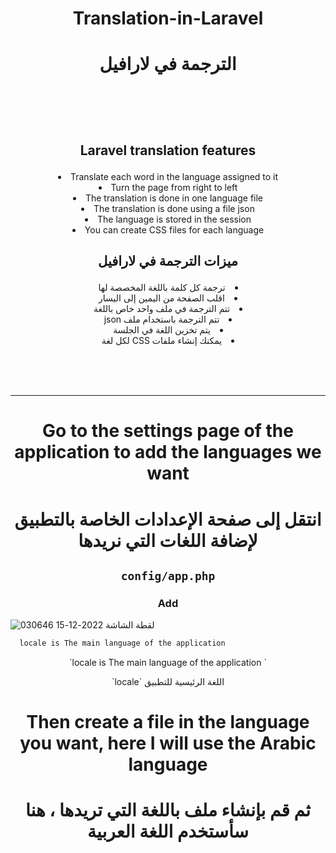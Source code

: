 # <p align="center" > Translation-in-Laravel </p>
# <p align="center"> الترجمة في لارافيل </p>



<br><br><br>

##  <p align="center" >  Laravel translation features </p>
<li align="center"> Translate each word in the language assigned to it </li>
<li align="center"> Turn the page from right to left</li>
<li align="center"> The translation is done in one language file</li>
<li align="center"> The translation is done using a file json</li>
<li align="center">  The language is stored in the session</li>
<li align="center">  You can create CSS files for each language </li>


## <p align="center"> ميزات الترجمة في لارافيل   </p>
<li dir="rtl" align="center"> ترجمة كل كلمة باللغة المخصصة لها </li>
<li dir="rtl" align="center"> اقلب الصفحة من اليمين إلى اليسار </li>
<li dir="rtl" align="center"> تتم الترجمة في ملف واحد خاص باللغة </li>
<li dir="rtl" align="center"> تتم الترجمة باستخدام ملف json </li>
<li dir="rtl" align="center"> يتم تخزين اللغة في الجلسة </li>
<li dir="rtl" align="center"> يمكنك إنشاء ملفات CSS لكل لغة </li>


<br><br><br>
<hr>

# <p align="center"> Go to the settings page of the application to add the languages we want  </p>
# <p align="center"> انتقل إلى صفحة الإعدادات الخاصة بالتطبيق لإضافة اللغات التي نريدها   </p>

## <p align="center"> `config/app.php` </p>
###  <p align="center">  Add </p>

 ![لقطة الشاشة 2022-12-15 030646](https://user-images.githubusercontent.com/94997828/207741941-c6a66a4e-59ce-4d1e-80c3-f8351b999670.png)
 <br>

 <p align="center">
 
```bash
  locale is The main language of the application
```
 </p>
 
 <p align="center"> `locale is The main language of the application ` </p>
 <p align="center"> `locale` اللغة الرئيسية للتطبيق </p>

# <p align="center"> Then create a file in the language you want, here I will use the Arabic language  </p>
# <p align="center"> ثم قم بإنشاء ملف باللغة التي تريدها ، هنا سأستخدم اللغة العربية  </p>



